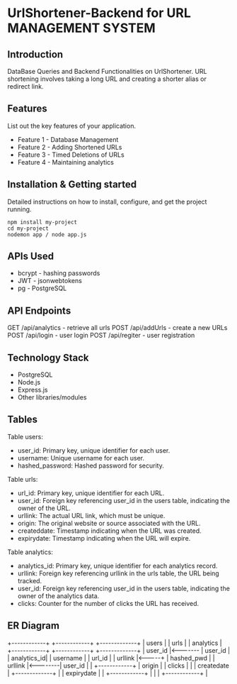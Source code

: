 # UrlShortener-Backend for URL MANAGEMENT SYSTEM

## Introduction
DataBase Queries and Backend Functionalities on UrlShortener. URL shortening involves taking a long URL and creating a shorter alias or redirect link.


## Features
List out the key features of your application.

- Feature 1 - Database Management
- Feature 2 - Adding Shortened URLs
- Feature 3 - Timed Deletions of URLs
- Feature 4 - Maintaining analytics


## Installation & Getting started
Detailed instructions on how to install, configure, and get the project running.

```
npm install my-project
cd my-project
nodemon app / node app.js
```


## APIs Used
- bcrypt - hashing passwords
- JWT - jsonwebtokens
- pg - PostgreSQL

## API Endpoints
GET /api/analytics - retrieve all urls
POST /api/addUrls - create a new URLs
POST /api/login - user login
POST /api/regiter - user registration



## Technology Stack

- PostgreSQL
- Node.js
- Express.js
- Other libraries/modules

## Tables

Table users:

- user_id: Primary key, unique identifier for each user.
- username: Unique username for each user.
- hashed_password: Hashed password for security.

Table urls:

- url_id: Primary key, unique identifier for each URL.
- user_id: Foreign key referencing user_id in the users table, indicating the owner of the URL.
- urllink: The actual URL link, which must be unique.
- origin: The original website or source associated with the URL.
- createddate: Timestamp indicating when the URL was created.
- expirydate: Timestamp indicating when the URL will expire.

Table analytics:

- analytics_id: Primary key, unique identifier for each analytics record.
- urllink: Foreign key referencing urllink in the urls table, the URL being tracked.
- user_id: Foreign key referencing user_id in the users table, indicating the owner of the analytics data.
- clicks: Counter for the number of clicks the URL has received.

## ER Diagram 

+------------+         +------------+         +-------------+
|   users    |         |    urls    |         |  analytics  |
+------------+         +------------+         +-------------+
| user_id    |<------- | user_id    |         | analytics_id|
| username   |         | url_id     |         | urllink     |<-----+
| hashed_pwd |         | urllink    |<--------| user_id     |      |
+------------+         | origin     |         | clicks      |      |
                       | createdate |         +-------------+      |
                       | expirydate |                               |
                       +------------+                               |
                                                                    |
                                                                    |
                                                                    +------------+
                                                                                 |
